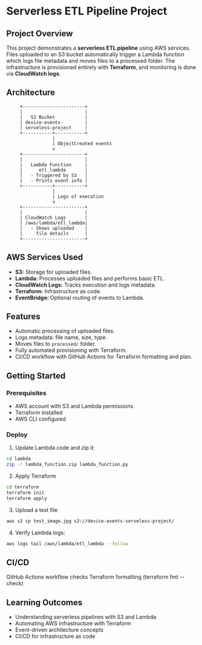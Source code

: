 
# Serverless ETL Pipeline Project

## Project Overview
This project demonstrates a **serverless ETL pipeline** using AWS services. Files uploaded to an S3 bucket automatically trigger a Lambda function which logs file metadata and moves files to a processed folder. The infrastructure is provisioned entirely with **Terraform**, and monitoring is done via **CloudWatch logs**.

## Architecture
         +-----------------------+
         |                       |
         |   S3 Bucket           |
         | device-events-        |
         | serveless-project     |
         +-----------+-----------+
                     |
                     | ObjectCreated events
                     v
         +-----------------------+
         |                       |
         |   Lambda Function     |
         |      etl_lambda       |
         |   - Triggered by S3   |
         |   - Prints event info |
         +-----------+-----------+
                     |
                     | Logs of execution
                     v
         +-----------------------+
         |                       |
         | CloudWatch Logs       |
         | /aws/lambda/etl_lambda|
         |   - Shows uploaded    |
         |     file details      |
         +-----------------------+


## AWS Services Used
- **S3:** Storage for uploaded files.  
- **Lambda:** Processes uploaded files and performs basic ETL.  
- **CloudWatch Logs:** Tracks execution and logs metadata.  
- **Terraform:** Infrastructure as code.  
- **EventBridge:** Optional routing of events to Lambda.  

## Features
- Automatic processing of uploaded files.  
- Logs metadata: file name, size, type.  
- Moves files to `processed/` folder.  
- Fully automated provisioning with Terraform.  
- CI/CD workflow with GitHub Actions for Terraform formatting and plan.  

## Getting Started

### Prerequisites
- AWS account with S3 and Lambda permissions  
- Terraform installed  
- AWS CLI configured  

### Deploy
1. Update Lambda code and zip it:

```bash
cd lambda
zip -r lambda_function.zip lambda_function.py

```

2. Apply Terraform
```bash
cd terraform
terraform init
terraform apply
```

3. Upload a test file
```bash
aws s3 cp test_image.jpg s3://device-events-serveless-project/
```
4. Verify Lambda logs:
```bash
aws logs tail /aws/lambda/etl_lambda --follow

```

## CI/CD
GitHub Actions workflow checks Terraform formatting (terraform fmt --check)
## Learning Outcomes
- Understanding serverless pipelines with S3 and Lambda
- Automating AWS infrastructure with Terraform
- Event-driven architecture concepts
- CI/CD for infrastructure as code